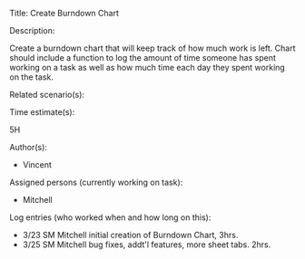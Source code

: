 Title: Create Burndown Chart

Description:

  Create a burndown chart that will keep track of how much work is left.
  Chart should include a function to log the amount of time someone has
  spent working on a task as well as how much time each day they spent
  working on the task.
  
Related scenario(s):


  
Time estimate(s):

  5H

Author(s):

  - Vincent

Assigned persons (currently working on task):

  - Mitchell

Log entries (who worked when and how long on this):

   - 3/23 SM Mitchell initial creation of Burndown Chart, 3hrs.
   - 3/25 SM Mitchell bug fixes, addt'l features, more sheet tabs. 2hrs.

